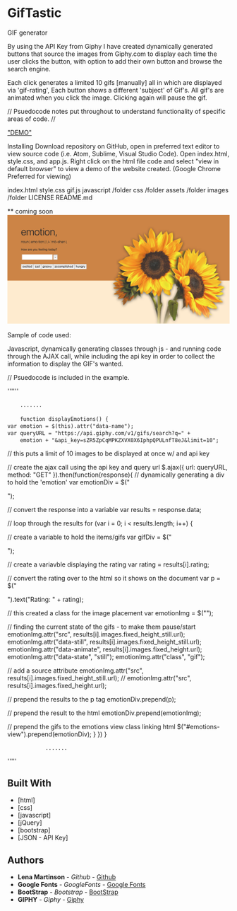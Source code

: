 # GifTastic
GIF generator

By using the API Key from Giphy I have created dynamically generated buttons that source the images from Giphy.com to display each time 
the user clicks the button, with option to add their own button and browse the search engine.

Each click generates a limited 10 gifs [manually] all in which are displayed via 'gif-rating', Each button shows a different 'subject' of Gif's.
All gif's are animated when you click the image. Clicking again will pause the gif.

// Psuedocode notes put throughout to understand functionality of specific areas of code. //

<a href="https://blonded.github.io/GifTastic/" alt="DEMO"> "DEMO" </a>

Installing
Download repository on GitHub, open in preferred text editor to view source code (i.e. Atom, Sublime, Visual Studio Code). Open index.html, style.css, and app.js. Right click on the html file code and select "view in default browser" to view a demo of the website created. (Google Chrome Preferred for viewing)

index.html
style.css
gif.js
javascript  /folder
css         /folder
assets      /folder
images      /folder
LICENSE
README.md

** coming soon
<img src="assets/images/demophoto.jpg" alt="Demo-photo">

Sample of code used:

Javascript, dynamically generating classes through js - and running code through the AJAX call, while including the api key in order to 
collect the information to display the GIF's wanted. 

// Psuedocode is included in the example.

''''''
     

        .......

        function displayEmotions() {
    var emotion = $(this).attr("data-name");
    var queryURL = "https://api.giphy.com/v1/gifs/search?q=" +
        emotion + "&api_key=sZR5ZpCqMPKZXVX0X6IphpQPULnfT8eJ&limit=10";
// this puts a limit of 10 images to be displayed at once w/ and api key

// create the ajax call using the api key and query url
$.ajax({
    url: queryURL,
    method: "GET"
}).then(function(response){
// dynamically generating a div to hold the 'emotion'
var emotionDiv = $("<div class = 'emotion'>");  

// convert the response into a variable
var results = response.data;

// loop through the results
for (var i = 0; i < results.length; i++) {
  
  // create a variable to hold the items/gifs
  var gifDiv = $("<div class='item'>");

  // create a variavble displaying the rating
  var rating = results[i].rating;

  // convert the rating over to the html so it shows on the document
var p = $("<p>").text("Rating: " + rating);

// this created a class for the image placement
  var emotionImg = $("<img>");

// finding the current state of the gifs - to make them pause/start
emotionImg.attr("src", results[i].images.fixed_height_still.url);
emotionImg.attr("data-still", results[i].images.fixed_height_still.url);
emotionImg.attr("data-animate", results[i].images.fixed_height.url);
emotionImg.attr("data-state", "still");
emotionImg.attr("class", "gif");


  // add a source attribute 
  emotionImg.attr("src", results[i].images.fixed_height_still.url);
  // emotionImg.attr("src", results[i].images.fixed_height.url);

  // prepend the results to the p tag
  emotionDiv.prepend(p);

  // prepend the result to the html
  emotionDiv.prepend(emotionImg);

  // prepend the gifs to the emotions view class linking html
  $("#emotions-view").prepend(emotionDiv);
    }
  })
} 

                .......  

'''''

## Built With

* [html]
* [css]
* [javascript]
* [jQuery]
* [bootstrap]
* [JSON - API Key]

## Authors

* **Lena Martinson** - *Github* - [Github](https://github.com/Blonded)
* **Google Fonts** - *GoogleFonts* - [Google Fonts](https://fonts.google.com/)
* **BootStrap** - *Bootstrap* - [BootStrap](https://getbootstrap.com/)
* **GIPHY** - *Giphy* - [Giphy](https://giphy.com/)


